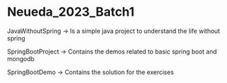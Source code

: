 # Neueda_2023_Batch1

JavaWithoutSpring -> Is a simple java project to understand the life without spring

SpringBootProject -> Contains the demos related to basic spring boot and mongodb

SpringBootDemo -> Contains the solution for the exercises
